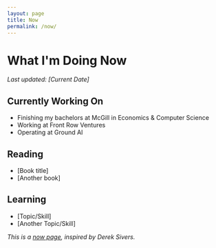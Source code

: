 ```yaml
---
layout: page
title: Now
permalink: /now/
---
```


# What I'm Doing Now

_Last updated: [Current Date]_

## Currently Working On

- Finishing my bachelors at McGill in Economics & Computer Science
- Working at Front Row Ventures
- Operating at Ground AI

## Reading

- [Book title]
- [Another book]

## Learning

- [Topic/Skill]
- [Another Topic/Skill]

_This is a [now page](https://nownownow.com/about), inspired by Derek Sivers._
